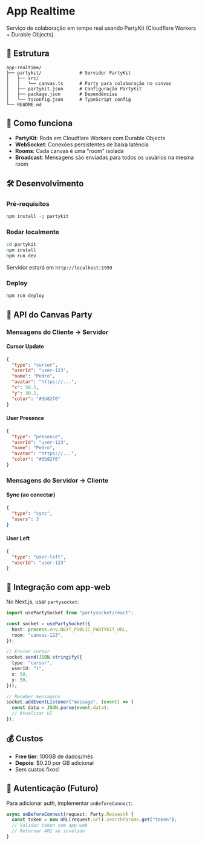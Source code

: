 # App Realtime

Serviço de colaboração em tempo real usando PartyKit (Cloudflare Workers + Durable Objects).

## 📁 Estrutura

```
app-realtime/
├── partykit/              # Servidor PartyKit
│   ├── src/
│   │   └── canvas.ts      # Party para colaboração no canvas
│   ├── partykit.json      # Configuração PartyKit
│   ├── package.json       # Dependências
│   └── tsconfig.json      # TypeScript config
└── README.md
```

## 🚀 Como funciona

- **PartyKit**: Roda em Cloudflare Workers com Durable Objects
- **WebSocket**: Conexões persistentes de baixa latência
- **Rooms**: Cada canvas é uma "room" isolada
- **Broadcast**: Mensagens são enviadas para todos os usuários na mesma room

## 🛠️ Desenvolvimento

### Pré-requisitos
```bash
npm install -g partykit
```

### Rodar localmente
```bash
cd partykit
npm install
npm run dev
```

Servidor estará em `http://localhost:1999`

### Deploy
```bash
npm run deploy
```

## 📡 API do Canvas Party

### Mensagens do Cliente → Servidor

#### Cursor Update
```json
{
  "type": "cursor",
  "userId": "user-123",
  "name": "Pedro",
  "avatar": "https://...",
  "x": 50.5,
  "y": 30.2,
  "color": "#3b82f6"
}
```

#### User Presence
```json
{
  "type": "presence",
  "userId": "user-123",
  "name": "Pedro",
  "avatar": "https://...",
  "color": "#3b82f6"
}
```

### Mensagens do Servidor → Cliente

#### Sync (ao conectar)
```json
{
  "type": "sync",
  "users": 3
}
```

#### User Left
```json
{
  "type": "user-left",
  "userId": "user-123"
}
```

## 🔗 Integração com app-web

No Next.js, usar `partysocket`:

```typescript
import usePartySocket from "partysocket/react";

const socket = usePartySocket({
  host: process.env.NEXT_PUBLIC_PARTYKIT_URL,
  room: "canvas-123",
});

// Enviar cursor
socket.send(JSON.stringify({
  type: "cursor",
  userId: "1",
  x: 50,
  y: 50,
}));

// Receber mensagens
socket.addEventListener("message", (event) => {
  const data = JSON.parse(event.data);
  // Atualizar UI
});
```

## 💰 Custos

- **Free tier**: 100GB de dados/mês
- **Depois**: $0.20 por GB adicional
- Sem custos fixos!

## 🔐 Autenticação (Futuro)

Para adicionar auth, implementar `onBeforeConnect`:

```typescript
async onBeforeConnect(request: Party.Request) {
  const token = new URL(request.url).searchParams.get("token");
  // Validar token com app-web
  // Retornar 401 se inválido
}
```
